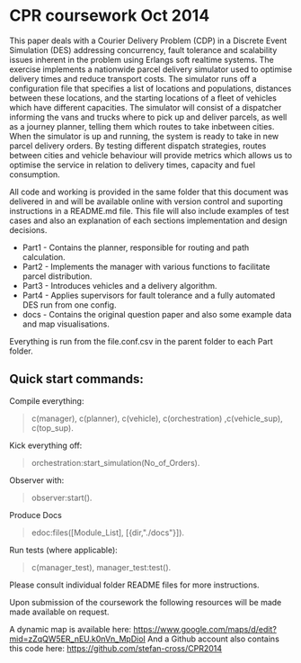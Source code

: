 
CPR coursework Oct 2014
=======================

This paper deals with a Courier Delivery Problem (CDP) in a Discrete Event Simulation (DES)
addressing concurrency, fault tolerance and scalability issues inherent in the problem using
Erlangs soft real­time systems. The exercise implements a nationwide parcel delivery
simulator used to optimise delivery times and reduce transport costs. The simulator runs off a
configuration file that specifies a list of locations and populations, distances between these
locations, and the starting locations of a fleet of vehicles which have different capacities.
The simulator will consist of a dispatcher informing the vans and trucks where to pick up and
deliver parcels, as well as a journey planner, telling them which routes to take in­between
cities. When the simulator is up and running, the system is ready to take in new parcel
delivery orders. By testing different dispatch strategies, routes between cities and vehicle
behaviour will provide metrics which allows us to optimise the service in relation to delivery
times, capacity and fuel consumption.

All code and working is provided in the same folder that this document was delivered in and
will be available online with version control and suporting instructions in a README.md file.
This file will also include examples of test cases and also an explanation of each sections
implementation and design decisions.

+ Part1 - Contains the planner, responsible for routing and path calculation.
+ Part2 - Implements the manager with various functions to facilitate parcel distribution.
+ Part3 - Introduces vehicles and a delivery algorithm.
+ Part4 - Applies supervisors for fault tolerance and a fully automated DES run from one config.
+ docs  - Contains the original question paper and also some example data and map visualisations.

Everything is run from the file.conf.csv in the parent folder to each Part folder. 

Quick start commands:
--------------------

Compile everything:
>  c(manager), c(planner), c(vehicle), c(orchestration) ,c(vehicle_sup), c(top_sup).
    
Kick everything off:
> orchestration:start_simulation(No_of_Orders).

Observer with:
> observer:start().

Produce Docs
> edoc:files([Module_List],  [{dir,"./docs"}]).

Run tests (where applicable):
> c(manager_test), manager_test:test().


Please consult individual folder README files for more instructions.

Upon submission of the coursework the following resources will be made made available on request.

A dynamic map is available here:
https://www.google.com/maps/d/edit?mid=zZqQW5ER_nEU.k0nVn_MpDioI
And a Github account also contains this code here:
https://github.com/stefan-cross/CPR2014